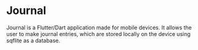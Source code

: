 # Journal

Journal is a Flutter/Dart application made for mobile devices. It allows the user to make journal entries, which are stored locally on the device using sqflite as a database.
